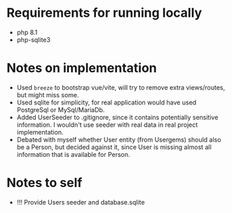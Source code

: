 # Requirements for running locally
- php 8.1
- php-sqlite3


# Notes on implementation
- Used `breeze` to bootstrap vue/vite, will try to remove extra views/routes, but might miss some.
- Used sqlite for simplicity, for real application would have used PostgreSql or MySql/MariaDb.
- Added UserSeeder to .gitignore, since it contains potentially sensitive information. I wouldn't use seeder with real data in real project implementation.
- Debated with myself whether User entity (from Usergems) should also be a Person, but decided against it, since User is missing almost all information that is available for Person.


# Notes to self
- !!! Provide Users seeder and database.sqlite 

